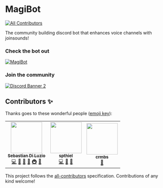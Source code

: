 # MagiBot 
<!-- ALL-CONTRIBUTORS-BADGE:START - Do not remove or modify this section -->
[![All Contributors](https://img.shields.io/badge/all_contributors-3-orange.svg?style=flat-square)](#contributors-)
<!-- ALL-CONTRIBUTORS-BADGE:END -->
The community building discord bot that enhances voice channels with joinsounds!

### Check the bot out
[![MagiBot](https://bots.ondiscord.xyz/bots/384820232583249921/embed?theme=dark&showGuilds=true)](https://bots.ondiscord.xyz/bots/384820232583249921)
### Join the community
[![Discord Banner 2](https://discordapp.com/api/guilds/380669498014957569/widget.png?style=banner2)](https://discord.gg/2Evcf4T)



## Contributors ✨

Thanks goes to these wonderful people ([emoji key](https://allcontributors.org/docs/en/emoji-key)):

<!-- ALL-CONTRIBUTORS-LIST:START - Do not remove or modify this section -->
<!-- markdownlint-disable -->
<table>
  <tr>
    <td align="center"><a href="http://diluz.io"><img src="https://avatars.githubusercontent.com/u/18548570?v=4?s=100" width="100px;" alt=""/><br /><sub><b>Sebastian Di Luzio</b></sub></a><br /><a href="https://github.com/maybeanerd/MagiBot/commits?author=maybeanerd" title="Code">💻</a> <a href="#ideas-maybeanerd" title="Ideas, Planning, & Feedback">🤔</a> <a href="https://github.com/maybeanerd/MagiBot/pulls?q=is%3Apr+reviewed-by%3Amaybeanerd" title="Reviewed Pull Requests">👀</a> <a href="#business-maybeanerd" title="Business development">💼</a> <a href="#infra-maybeanerd" title="Infrastructure (Hosting, Build-Tools, etc)">🚇</a> <a href="#maintenance-maybeanerd" title="Maintenance">🚧</a></td>
    <td align="center"><a href="https://github.com/spthiel"><img src="https://avatars.githubusercontent.com/u/17518682?v=4?s=100" width="100px;" alt=""/><br /><sub><b>spthiel</b></sub></a><br /><a href="https://github.com/maybeanerd/MagiBot/commits?author=spthiel" title="Code">💻</a> <a href="#ideas-spthiel" title="Ideas, Planning, & Feedback">🤔</a> <a href="https://github.com/maybeanerd/MagiBot/pulls?q=is%3Apr+reviewed-by%3Aspthiel" title="Reviewed Pull Requests">👀</a></td>
    <td align="center"><a href="https://github.com/7crmbs2"><img src="https://avatars.githubusercontent.com/u/51399053?v=4?s=100" width="100px;" alt=""/><br /><sub><b>crmbs</b></sub></a><br /><a href="#userTesting-7crmbs2" title="User Testing">📓</a></td>
  </tr>
</table>

<!-- markdownlint-restore -->

<!-- ALL-CONTRIBUTORS-LIST:END -->

This project follows the [all-contributors](https://github.com/all-contributors/all-contributors) specification. Contributions of any kind welcome!